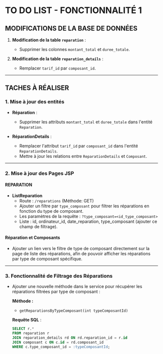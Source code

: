 # TO DO LIST - FONCTIONNALITÉ 1

## MODIFICATIONS DE LA BASE DE DONNÉES

1. **Modification de la table `reparation`** :
   - Supprimer les colonnes `montant_total` et `duree_totale`.

2. **Modification de la table `reparation_details`** :
   - Remplacer `tarif_id` par `composant_id`.

---

## TACHES À RÉALISER

### 1. Mise à jour des entités

- **Réparation** :
  - Supprimer les attributs `montant_total` et `duree_totale` dans l'entité `Reparation`.
  
- **RéparationDetails** :
  - Remplacer l'attribut `tarif_id` par `composant_id` dans l'entité `ReparationDetails`.
  - Mettre à jour les relations entre `ReparationDetails` et `Composant`.

---

### 2. Mise à jour des Pages JSP

#### **REPARATION**
- **ListReparation**  
  - Route : `/reparations` (Méthode: GET)  
  - Ajouter un filtre par `type_composant` pour filtrer les réparations en fonction du type de composant.
  - Les paramètres de la requête : `?type_composant=<id_type_composant>`
  - Liste : id, ordinateur_id, date_reparation, type_composant (ajouter ce champ de filtrage).

#### **Réparation et Composants**
- Ajouter un lien vers le filtre de type de composant directement sur la page de liste des réparations, afin de pouvoir afficher les réparations par type de composant spécifique.

---

### 3. Fonctionnalité de Filtrage des Réparations

- Ajouter une nouvelle méthode dans le service pour récupérer les réparations filtrées par type de composant :
  
  **Méthode :**  
  - `getReparationsByTypeComposant(int typeComposantId)`
  
  **Requête SQL** :  
  ```sql
  SELECT r.*
  FROM reparation r
  JOIN reparation_details rd ON rd.reparation_id = r.id
  JOIN composant c ON c.id = rd.composant_id
  WHERE c.type_composant_id = :typeComposantId;
  ```